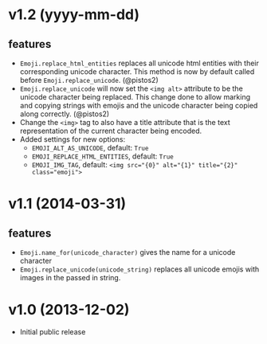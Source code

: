 # v1.2 (yyyy-mm-dd)

## features

* `Emoji.replace_html_entities` replaces all unicode html entities
  with their corresponding unicode character. This method is now by
  default called before `Emoji.replace_unicode`. (@pistos2)
* `Emoji.replace_unicode` will now set the `<img alt>` attribute to be
  the unicode character being replaced. This change done to allow
  marking and copying strings with emojis and the unicode character
  being copied along correctly. (@pistos2)
* Change the `<img>` tag to also have a title attribute that is the
  text representation of the current character being encoded.
* Added settings for new options:
  - `EMOJI_ALT_AS_UNICODE`, default: `True`
  - `EMOJI_REPLACE_HTML_ENTITIES`, default: `True`
  - `EMOJI_IMG_TAG`, default: 
       `<img src="{0}" alt="{1}" title="{2}" class="emoji">`
  

# v1.1 (2014-03-31)

## features

* `Emoji.name_for(unicode_character)` gives the name for a unicode character
* `Emoji.replace_unicode(unicode_string)` replaces all unicode emojis
  with images in the passed in string.

# v1.0 (2013-12-02)

* Initial public release
